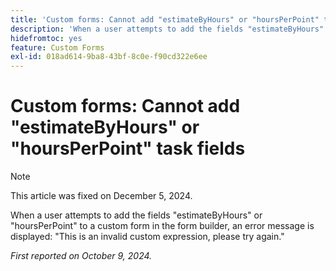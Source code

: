 ```yaml
---
title: 'Custom forms: Cannot add "estimateByHours" or "hoursPerPoint" task fields'
description: 'When a user attempts to add the fields "estimateByHours" or "hoursPerPoint" to a custom form in the form builder, an error message is displayed: "This is an invalid custom expression, please try again."'
hidefromtoc: yes
feature: Custom Forms
exl-id: 018ad614-9ba8-43bf-8c0e-f90cd322e6ee
---
```

# Custom forms: Cannot add "estimateByHours" or "hoursPerPoint" task fields

>[!NOTE]
>
>This article was fixed on December 5, 2024.

When a user attempts to add the fields "estimateByHours" or "hoursPerPoint" to a custom form in the form builder, an error message is displayed: "This is an invalid custom expression, please try again."

_First reported on October 9, 2024._
